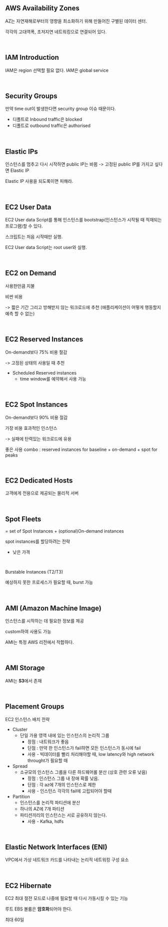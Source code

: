 ## AWS Availability Zones

AZ는 자연재해로부터의 영향을 최소화하기 위해 만들어진 구별된 데이터 센터. 

각각의 고대역폭, 초저지연 네트워킹으로 연결되어 있다. 



<br>

## IAM Introduction

IAM은 region 선택할 필요 없다. IAM은 global service

<br>

## Security Groups

만약 time out이 발생한다면 security group 이슈 때문이다.

+ 디폴트로 Inbound traffic은 blocked
+ 디폴트로 outbound traffic은 authorised

<br>

## Elastic IPs

인스턴스를 멈추고 다시 시작하면 public IP는 바뀜 -> 고정된 public IP를 가지고 싶다면 Elastic IP

Elastic IP 사용을 되도록이면 피해라.

<br>

## EC2 User Data

EC2 User data Script를 통해 인스턴스를 bootstrap(인스턴스가 시작될 때 적재되는 프로그램)할 수 있다.

스크립트는 처음 시작때만 실행.

EC2 User data Script는 root user와 실행.

<br>

## EC2 on Demand

사용한만큼 지불

비싼 비용

-> 짧은 기간 그리고 방해받지 않는 워크로드에 추천 (애플리케이션이 어떻게 행동할지 예측 할 수 없는)

<br>

## EC2 Reserved Instances

On-demand보다 75% 비용 절감

-> 고정된 상태의 사용일 때 추천

+ Scheduled Reserved instances
  + time window를 예약해서 사용 가능

<br>

## EC2 Spot Instances

On-demand보다 90% 비용 절감

가장 비용 효과적인 인스턴스

-> 실패에 탄력있는 워크로드에 유용



좋은 사용 combo : reserved instances for baseline + on-demand + spot for peaks

<br>

## EC2 Dedicated Hosts

고객에게 전용으로 제공되는 물리적 서버

<br>

## Spot Fleets

= set of Spot Instances + (optional)On-demand instances

spot instances를 할당하려는 전략

+ 낮은 가격

<br>

Burstable Instances (T2/T3)

예상하지 못한 프로세스가 필요할 때, burst 가능

<br>

## AMI (Amazon Machine Image)

인스턴스를 시작하는 데 필요한 정보를 제공

custom하여 사용도 가능

AMI는 특정 AWS 리전에서 적합하다.

<br>

## AMI Storage

AMI는 **S3**에서 존재

<br>

## Placement Groups

EC2 인스턴스 배치 전략

+ Cluster
  + 단일 가용 영역 내에 있는 인스턴스의 논리적 그룹
    + 장점 : 내트워크가 좋음
    + 단점 : 만약 한 인스턴스가 fail하면 모든 인스턴스가 동시에 fail
    + 사용 - 빅데이터를 빨리 처리해야할 때, low latency와 high network throught가 필요할 때
+ Spread
  + 소규모의 인스턴스 그룹을 다른 하드웨어롤 분산 (상호 관련 오류 낮음)
    + 장점 : 인스턴스 그룹 내 장애 확률 낮음.
    + 단점 : 각 az에 7개의 인스턴스로 제한
    + 사용 - 인스턴스 각각의 fail에 고립되어야 할때
+ Partition
  + 인스턴스를 논리적 파티션에 분산
  + 하나의 AZ에 7개 파티션
  + 파티션끼리의 인스턴스는 서로 공유하지 않는다.
    + 사용 - Kafka, hdfs

<br>

## Elastic Network Interfaces (ENI)

VPC에서 가상 네트워크 카드를 나타내는 논리적 네트워킹 구성 요소

<br>

## EC2 Hibernate

EC2 최대 절전 모드로 나중에 필요할 때 다시 가동시킬 수 있는 기능

루트 EBS 볼륨은 **암호화**되어야 한다.

최대 60일 

<br>


















